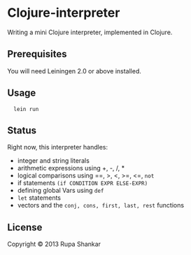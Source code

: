 # Clojure-interpreter

Writing a mini Clojure interpreter, implemented in Clojure. 

## Prerequisites

You will need Leiningen 2.0 or above installed.

## Usage

      lein run

## Status

Right now, this interpreter handles: 

- integer and string literals
- arithmetic expressions using +, -, /, *
- logical comparisons using ==, >, <, >=, <=, <code>not</code>
- if statements <code>(if CONDITION EXPR ELSE-EXPR)</code>
- defining global Vars using <code>def</code>
- <code>let</code> statements
- vectors and the <code>conj, cons, first, last, rest</code> functions

## License

Copyright © 2013 Rupa Shankar
